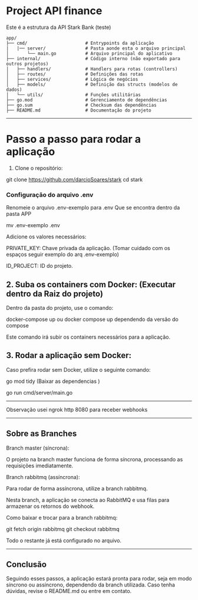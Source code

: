 # Project API finance

Este é a estrutura da API Stark Bank (teste)

```plaintext
app/
├── cmd/                      # Entrypoints da aplicação
|   |── server/               # Pasta aonde esta o arquivo principal
│       └── main.go           # Arquivo principal do aplicativo
├── internal/                 # Código interno (não exportado para outros projetos)
│   ├── handlers/             # Handlers para rotas (controllers)
│   ├── routes/               # Definições das rotas
│   ├── services/             # Lógica de negócios
│   ├── models/               # Definição das structs (modelos de dados)
│   └── utils/                # Funções utilitárias
├── go.mod                    # Gerenciamento de dependências
├── go.sum                    # Checksum das dependências
├── README.md                 # Documentação do projeto
```
--------------------------------------------------------------------------------

# Passo a passo para rodar a aplicação

1. Clone o repositório:

git clone https://github.com/darcioSoares/stark
cd stark

### Configuração do arquivo .env

Renomeie o arquivo .env-exemplo para .env Que se encontra dentro da pasta APP

mv .env-exemplo .env

Adicione os valores necessários:

PRIVATE_KEY: Chave privada da aplicação. (Tomar cuidado com os espaços seguir exemplo do arq .env-exemplo)

ID_PROJECT: ID do projeto.

## 2. Suba os containers com Docker: (Executar dentro da Raiz do projeto)

Dentro da pasta do projeto, use o comando:

docker-compose up ou docker compose up dependendo da versão do compose

Este comando irá subir os containers necessários para a aplicação.

## 3. Rodar a aplicação sem Docker:

Caso prefira rodar sem Docker, utilize o seguinte comando:

go mod tidy (Baixar as dependencias )

go run cmd/server/main.go

-------------------------------------------------------------------------------

Observação usei ngrok http 8080 para receber webhooks

--------------------------------------------------------------------------------

## Sobre as Branches

Branch master (síncrona):

O projeto na branch master funciona de forma síncrona, processando as requisições imediatamente.

Branch rabbitmq (assíncrona):

Para rodar de forma assíncrona, utilize a branch rabbitmq.

Nesta branch, a aplicação se conecta ao RabbitMQ e usa filas para armazenar os retornos do webhook.

Como baixar e trocar para a branch rabbitmq:

git fetch origin rabbitmq
git checkout rabbitmq

Todo o restante já está configurado no arquivo.

-------------------------------------------------------

## Conclusão

Seguindo esses passos, a aplicação estará pronta para rodar, seja em modo síncrono ou assíncrono, dependendo da branch utilizada. Caso tenha dúvidas, revise o README.md ou entre em contato.

